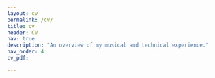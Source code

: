 ```yaml
---
layout: cv
permalink: /cv/
title: cv
header: CV
nav: true
description: "An overview of my musical and technical experience."
nav_order: 4
cv_pdf: 

---
```

